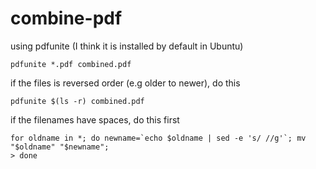# combine-pdf
using pdfunite (I think it is installed by default in Ubuntu)

`pdfunite *.pdf combined.pdf`

if the files is reversed order (e.g older to newer), do this

`pdfunite $(ls -r) combined.pdf`

if the filenames have spaces, do this first

``for oldname in *; do newname=`echo $oldname | sed -e 's/ //g'`; mv "$oldname" "$newname";`` \
`> done`
